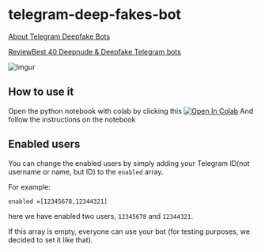 # telegram-deep-fakes-bot
[About Telegram Deepfake Bots](https://googelecom.net/deepfake-bots-on-telegram/)

[ReviewBest 40 Deepnude & Deepfake Telegram bots](https://nudify.info/deepfake-bots-on-telegram-what-is-it-and-how-it-work/)

![Imgur](https://i.imgur.com/gjzq5Nb.png)

## How to use it

Open the python notebook with colab by clicking this <a href="https://colab.research.google.com/github/albertoxamin/telegram-deep-fakes-bot/blob/master/deep_fake_telegram.ipynb" target="_parent"><img src="https://colab.research.google.com/assets/colab-badge.svg" alt="Open In Colab"/></a>
And follow the instructions on the notebook

## Enabled users

You can change the enabled users by simply adding your Telegram ID(not username or name, but ID) to the `enabled` array.

For example:

`enabled =[12345678,12344321]`

here we have enabled two users, `12345678` and `12344321`.

If this array is empty, everyone can use your bot (for testing purposes, we decided to set it like that).

